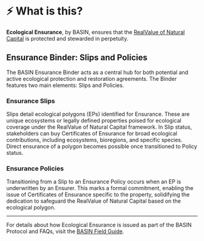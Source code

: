 # ⚡ What is this?

**Ecological Ensurance**, by BASIN, ensures that the [RealValue of Natural Capital](https://docs.basin.global/realvalue/why-put-a-value-on-nature) is protected and stewarded in perpetuity.

## Ensurance Binder: Slips and Policies

The BASIN Ensurance Binder acts as a central hub for both potential and active ecological protection and restoration agreements. The Binder features two main elements: Slips and Policies.

### **Ensurance Slips**

Slips detail ecological polygons (EPs) identified for Ensurance. These are unique ecosystems or legally defined properties poised for ecological coverage under the RealValue of Natural Capital framework. In Slip status, stakeholders can buy Certificates of Ensurance for broad ecological contributions, including ecosystems, bioregions, and specific species. Direct ensurance of a polygon becomes possible once transitioned to Policy status.

### **Ensurance Policies**

Transitioning from a Slip to an Ensurance Policy occurs when an EP is underwritten by an Ensurer. This marks a formal commitment, enabling the issue of Certificates of Ensurance specific to the property, solidifying the dedication to safeguard the RealValue of Natural Capital based on the ecological polygon.

***

For details about how Ecological Ensurance is issued as part of the BASIN Protocol and FAQs, visit the [BASIN Field Guide](https://docs.basin.global/).&#x20;
